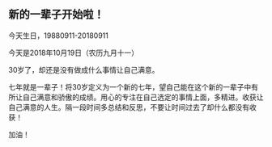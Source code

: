 ## 新的一辈子开始啦！

今天生日，19880911-20180911

今天是2018年10月19日（农历九月十一）

30岁了，却还是没有做成什么事情让自己满意。

七年就是一辈子！将30岁定义为一个新的七年，望自己能在这个新的一辈子中有所让自己满意和骄傲的成绩。用心的专注在自己选定的事情上面，多精进。收获让自己满意的人生。隔一段时间多总结和反思，不要让时间过去了却什么都没有收获！

加油！
